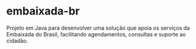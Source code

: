 # embaixada-br
Projeto em Java para desenvolver uma solução que apoia os serviços da Embaixada do Brasil, facilitando agendamentos, consultas e suporte ao cidadão.
